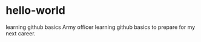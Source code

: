# hello-world
learning github basics
Army officer learning github basics to prepare for my next career.
